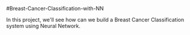 #Breast-Cancer-Classification-with-NN


In this project, we'll see how can we build a Breast Cancer Classification system using Neural Network.
